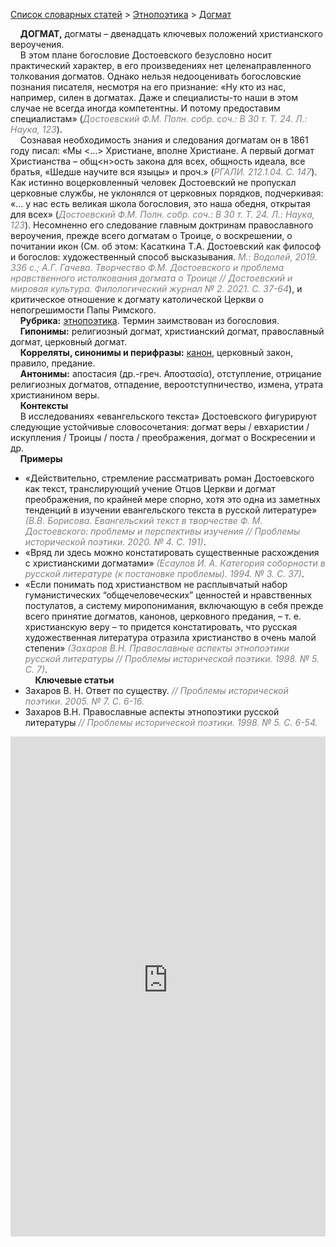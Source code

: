 <style>
st { color: Gray;
  font-style: italic;}
</style>

[Список словарных статей](https://thesaurus-dostoevsky.github.io/Thesaurus/) > [Этнопоэтика](ethnopoe.md) > [Догмат](догмат.md) 

&nbsp;&nbsp;&nbsp;&nbsp;**ДОГМАТ,** догматы – двенадцать ключевых положений христианского вероучения.  
&nbsp;&nbsp;&nbsp;&nbsp;В этом плане богословие Достоевского безусловно носит практический характер, в его произведениях нет целенаправленного толкования догматов. Однако нельзя недооценивать богословские познания писателя, несмотря на его признание: «Ну кто из нас, например, силен в догматах. Даже и специалисты-то наши в этом случае не всегда иногда компетентны. И потому предоставим специалистам» (<st>Достоевский Ф.М. Полн. собр. соч.: В 30 т. Т. 24. Л.: Наука, 123</st>).  
&nbsp;&nbsp;&nbsp;&nbsp;Сознавая необходимость знания и следования догматам он в 1861 году писал:  «Мы <…> Христиане, вполне Христиане. А первый догмат Христианства – общ<н>ость закона для всех, общность идеала, все братья, «Шедше научите вся языцы» и проч.» (<st>РГАЛИ. 212.1.04. С. 147</st>). Как истинно воцерковленный человек Достоевский не пропускал церковные службы, не уклонялся от церковных порядков, подчеркивая: «… у нас есть великая школа богословия, это наша обедня, открытая для всех» (<st>Достоевский Ф.М. Полн. собр. соч.: В 30 т. Т. 24. Л.: Наука, 123</st>). Несомненно его следование главным доктринам православного вероучения, прежде всего догматам о Троице, о воскрешении, о почитании икон (См. об этом: Касаткина Т.А. Достоевский как философ и богослов: художественный способ высказывания. <st>М.: Водолей, 2019. 336 с.; А.Г. Гачева. Творчество Ф.М. Достоевского и проблема нравственного истолкования догмата о Троице // Достоевский и мировая культура. Филологический журнал № 2. 2021. С. 37-64</st>), и критическое отношение к догмату католической Церкви о непогрешимости Папы Римского.  
&nbsp;&nbsp;&nbsp;&nbsp;**Рубрика:** [этнопоэтика](ethnopoe.md). Термин заимствован из богословия.  
&nbsp;&nbsp;&nbsp;&nbsp;**Гипонимы:** религиозный догмат, христианский догмат, православный догмат, церковный  догмат.  
&nbsp;&nbsp;&nbsp;&nbsp;**Корреляты, синонимы и перифразы:** [канон](канон.md), церковный закон, правило, предание.  
&nbsp;&nbsp;&nbsp;&nbsp;**Антонимы:** апостасия (др.-греч. Αποστασία), отступление, отрицание религиозных догматов, отпадение, вероотступничество, измена, утрата христианином веры.  
&nbsp;&nbsp;&nbsp;&nbsp;**Контексты**  
&nbsp;&nbsp;&nbsp;&nbsp;В исследованиях  «евангельского текста» Достоевского  фигурируют следующие устойчивые словосочетания: догмат веры / евхаристии / искупления / Троицы / поста /  преображения,  догмат о Воскресении и др.   
&nbsp;&nbsp;&nbsp;&nbsp;**Примеры**  
* «Действительно, стремление рассматривать роман Достоевского как текст, транслирующий учение Отцов Церкви и догмат преображения, по крайней мере спорно, хотя это одна из заметных тенденций в изучении евангельского текста в русской литературе» <st>(В.В. Борисова. Евангельский текст в творчестве Ф. М. Достоевского: проблемы и перспективы изучения // Проблемы исторической поэтики. 2020. № 4. С. 191)</st>.
* «Вряд ли здесь можно констатировать существенные расхождения с христианскими догматами» <st>(Есаулов И. А. Категория соборности в русской литературе (к постановке проблемы). 1994. № 3. С. 37)</st>.
* «Если понимать под христианством не расплывчатый набор гуманистических “общечеловеческих” ценностей и нравственных постулатов, а систему миропонимания, включающую в себя прежде всего принятие догматов, канонов, церковного предания, – т. е. христианскую веру – то придется констатировать, что русская художественная литература отразила христианство в очень малой степени» <st>(Захаров В.Н. Православные аспекты этнопоэтики русской литературы // Проблемы исторической поэтики. 1998. № 5. С. 7)</st>.   <br>
&nbsp;&nbsp;&nbsp;&nbsp;**Ключевые статьи**  
* Захаров В. Н. Ответ по существу. <st>// Проблемы исторической поэтики. 2005. № 7. С. 6-16.</st>
* Захаров В.Н. Православные аспекты этнопоэтики русской литературы <st>// Проблемы исторической поэтики. 1998. № 5. С. 6-54.</st>


<iframe src="https://thesaurus-dostoevsky.github.io/nk/догмат.html" style="border:0px;width:100%;height:800px" allowfullscreen="true" webkitallowfullscreen="true" mozallowfullscreen="true">
